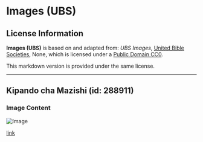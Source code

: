 # Images (UBS)

## License Information

**Images (UBS)** is based on and adapted from: _UBS Images_, [United Bible Societies](https://unitedbiblesocieties.org/), None, which is licensed under a [Public Domain CC0](https://creativecommons.org/public-domain/cc0/).

This markdown version is provided under the same license.



--------------------------------

## Kipando cha Mazishi (id: 288911)

### Image Content

![Image](https://cdn.aquifer.bible/aquifer-content/resources/Media/WEB-0469_burial_mound.jpg)

[link](https://cdn.aquifer.bible/aquifer-content/resources/Media/WEB-0469_burial_mound.jpg)


